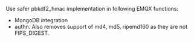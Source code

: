 Use safer pbkdf2_hmac implementation in following EMQX functions:

- MongoDB integration
- authn. Also removes support of md4, md5, ripemd160 as they are not FIPS_DIGEST.


